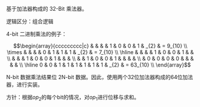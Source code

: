 基于加法器构成的 32-Bit 乘法器。

逻辑区分：组合逻辑

4-bit 二进制乘法的例子：

```math
\begin{array}{ccccccccc|c}
           &   &   &   & 1 & 0 & 0 & 1 & _{2} & =  9_{10} \\
    \times &   &   &   & 0 & 1 & 1 & 1 & _{2} & =  7_{10} \\ 
    \hline
           &   &   &   & 1 & 0 & 0 & 1 &      &           \\
           &   &   & 1 & 0 & 0 & 1 &   &      &           \\
           &   & 1 & 0 & 0 & 1 &   &   &      &           \\
           & 0 & 0 & 0 & 0 &   &   &   &      &           \\ 
    \hline
         0 & 0 & 1 & 1 & 1 & 1 & 1 & 1 & _{2} & = 63_{10} \\
\end{array}
```

N-bit 数据乘法结果位 2N-bit 数据。因此，使用两个32位加法器构成的64位加法器，进行实装。

方针：根据$`op_{2}`$的每个bit的情况，对$`op_{1}`$进行位移与求和。
